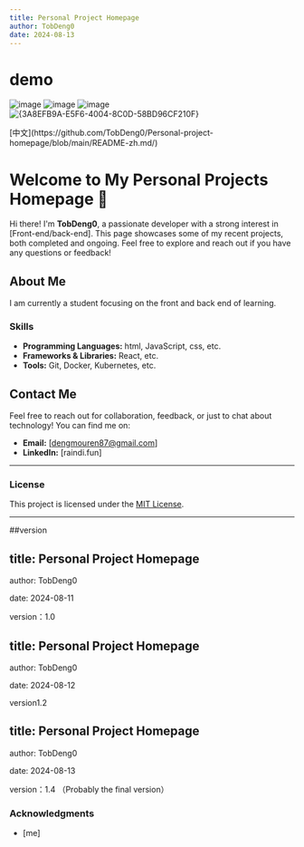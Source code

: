 ```yaml
---
title: Personal Project Homepage
author: TobDeng0
date: 2024-08-13
---
```




# demo
![image](https://github.com/user-attachments/assets/e4551016-ff1b-485e-8834-272d64e90438)
![image](https://github.com/user-attachments/assets/e455c516-fff3-4277-a762-a693002b02db)
![image](https://github.com/user-attachments/assets/e43d3645-bbab-4d3b-912d-b959485f5a1e)
![{3A8EFB9A-E5F6-4004-8C0D-58BD96CF210F}](https://github.com/user-attachments/assets/a8150997-f760-4ce7-9911-ca3389a318f9)




<!-- You can use emojis to make your page more engaging! 🚀 -->  [中文](https://github.com/TobDeng0/Personal-project-homepage/blob/main/README-zh.md/)
# Welcome to My Personal Projects Homepage 🌟

Hi there! I'm **TobDeng0**, a passionate developer with a strong interest in [Front-end/back-end]. This page showcases some of my recent projects, both completed and ongoing. Feel free to explore and reach out if you have any questions or feedback!

## About Me

I am currently a student focusing on the front and back end of learning.
### Skills

- **Programming Languages:** html, JavaScript, css, etc.
- **Frameworks & Libraries:** React, etc.
- **Tools:** Git, Docker, Kubernetes, etc.

## Contact Me

Feel free to reach out for collaboration, feedback, or just to chat about technology! You can find me on:

- **Email:** [dengmouren87@gmail.com]
- **LinkedIn:** [raindi.fun]

---

### License

This project is licensed under the [MIT License](LICENSE).

---

##version

title: Personal Project Homepage
--
author: TobDeng0

date: 2024-08-11

version：1.0

title: Personal Project Homepage
--
author: TobDeng0

date: 2024-08-12

version1.2

title: Personal Project Homepage
--
author: TobDeng0

date: 2024-08-13

version：1.4 （Probably the final version）

### Acknowledgments

- [me]

